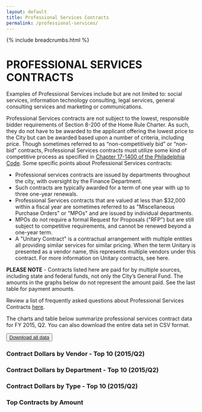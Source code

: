 ```yaml
---
layout: default
title: Professional Services Contracts
permalink: /professional-services/
---
```


{% include breadcrumbs.html %}

# PROFESSIONAL SERVICES CONTRACTS

Examples of Professional Services include but are not limited to: social services, information technology consulting, legal services, general consulting services and marketing or communications.

Professional Services contracts are not subject to the lowest, responsible bidder requirements of Section 8-200 of the Home Rule Charter. As such, they do not have to be awarded to the applicant offering the lowest price to the City but can be awarded based upon a number of criteria, including price. Though sometimes referred to as “non-competitively bid” or “non-bid” contracts, Professional Services contracts must utilize some kind of competitive process as specified in [Chapter 17-1400 of the Philadelphia Code](http://phillycode.org/17/17-1400/). Some specific points about Professional Services contracts:

* Professional services contracts are issued by departments throughout the city, with oversight by the Finance Department.
* Such contracts are typically awarded for a term of one year with up to three one-year renewals.
* Professional Services contracts that are valued at less than $32,000 within a fiscal year are sometimes referred to as "Miscellaneous Purchase Orders" or "MPOs" and are issued by individual departments.
* MPOs do not require a formal Request for Proposals ("RFP") but are still subject to competitive requirements, and cannot be renewed beyond a one-year term.
* A "Unitary Contract" is a contractual arrangement with multiple entities all providing similar services for similar pricing. When the term Unitary is presented as a vendor name, this represents multiple vendors under this contract. For more information on Unitary contracts, see here.

**PLEASE NOTE** - Contracts listed here are paid for by multiple sources, including state and federal funds, not only the City’s General Fund. The amounts in the graphs below do not represent the amount paid. See the last table for payment amounts.

Review a list of frequently asked questions about Professional Services Contracts [here](faq/).

The charts and table below summarize professional services contract data for FY 2015, Q2. You can also download the entire data set in CSV format.

<div>
  <button class="btn link">
    <a href="https://github.com/CityOfPhiladelphia/contracts/tree/gh-pages/professional-services/data">Download all data</a>
  </button>
</div>

<div class="row">
    <div class="col-md-12">
        <h3 class="chart">Contract Dollars by Vendor - Top 10 (2015/Q2)</h3>
        <!--<div class="visualization" data-source="{{ "/data.csv" | prepend: site.baseurl }}" data-groupby="vendor" data-aggregate="contract_amount" data-limit="10"></div>-->
        <div id="by_vendor" class="visualization"></div>
    </div>
</div>
<div class="row">
    <div class="col-md-12">
        <h3 class="chart">Contract Dollars by Department - Top 10 (2015/Q2)</h3>
        <!--<div class="visualization" data-source="{{ "/data.csv" | prepend: site.baseurl }}" data-groupby="department_name" data-aggregate="contract_amount" data-limit="10"></div>-->
        <div id="by_department" class="visualization"></div>
    </div>
</div>
<div class="row">
    <div class="col-md-12">
	<h3 class="chart">Contract Dollars by Type - Top 10 (2015/Q2)</h3>
	<div id="by_type" class="visualization"></div>
    </div>
</div>
<div class="row">
    <div class="col-md-12">
        <h3>Top Contracts by Amount</h3>
        <table id="browse" class="table table-striped"></table>
    </div>
</div>

<script type="text/javascript">
sources = [
    {
        path: '{{ "/professional-services/data/FY-2015-Q2.csv" | prepend: site.baseurl }}',
        cleanCurrency: ['amt', 'tot_payments'],
        visualizations: [
            {
                container: '#by_vendor',
                type: 'pie',
                groupBy: 'vendor',
                aggregate: 'amt',
                limit: 10
            },
            {
                container: '#by_department',
                type: 'pie',
                groupBy: 'department_name',
                aggregate: 'amt',
                limit: 10
            },
	    {
		container: '#by_type',
		type: 'pie',
		groupBy: 'contract_structure_type',
		aggregate: 'amt',
		limit: 10
	    },
            {
                container: '#browse',
                type: 'table',
                columns: {
                    'department_name': 'Department',
                    'vendor': 'Vendor',
                    'contract_structure_type': 'Type',
                    'short_desc': 'Description',
                    'amt': 'Contract Amount',
                    'tot_payments': 'Payments'
                },
                sort: [
                    [4, 'desc']
                ]
            }
        ]
    }
];
</script>
